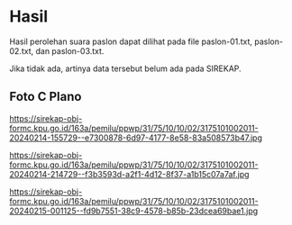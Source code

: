 # Hasil

Hasil perolehan suara paslon dapat dilihat pada file paslon-01.txt, paslon-02.txt, dan paslon-03.txt.

Jika tidak ada, artinya data tersebut belum ada pada SIREKAP.

## Foto C Plano

https://sirekap-obj-formc.kpu.go.id/163a/pemilu/ppwp/31/75/10/10/02/3175101002011-20240214-155729--e7300878-6d97-4177-8e58-83a508573b47.jpg

https://sirekap-obj-formc.kpu.go.id/163a/pemilu/ppwp/31/75/10/10/02/3175101002011-20240214-214729--f3b3593d-a2f1-4d12-8f37-a1b15c07a7af.jpg

https://sirekap-obj-formc.kpu.go.id/163a/pemilu/ppwp/31/75/10/10/02/3175101002011-20240215-001125--fd9b7551-38c9-4578-b85b-23dcea69bae1.jpg
